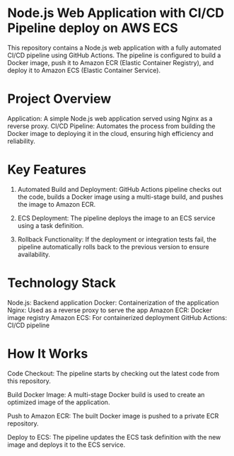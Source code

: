 # Node.js Web Application with CI/CD Pipeline deploy on AWS ECS
This repository contains a Node.js web application with a fully automated CI/CD pipeline using GitHub Actions. The pipeline is configured to build a Docker image, push it to Amazon ECR (Elastic Container Registry), and deploy it to Amazon ECS (Elastic Container Service).

# Project Overview
Application: A simple Node.js web application served using Nginx as a reverse proxy.
CI/CD Pipeline: Automates the process from building the Docker image to deploying it in the cloud, ensuring high efficiency and reliability.

# Key Features
1) Automated Build and Deployment:
GitHub Actions pipeline checks out the code, builds a Docker image using a multi-stage build, and pushes the image to Amazon ECR.

3) ECS Deployment:
The pipeline deploys the image to an ECS service using a task definition.

4) Rollback Functionality:
If the deployment or integration tests fail, the pipeline automatically rolls back to the previous version to ensure availability.

# Technology Stack
Node.js: Backend application
Docker: Containerization of the application
Nginx: Used as a reverse proxy to serve the app
Amazon ECR: Docker image registry
Amazon ECS: For containerized deployment
GitHub Actions: CI/CD pipeline

# How It Works
Code Checkout: The pipeline starts by checking out the latest code from this repository.

Build Docker Image: A multi-stage Docker build is used to create an optimized image of the application.

Push to Amazon ECR: The built Docker image is pushed to a private ECR repository.

Deploy to ECS: The pipeline updates the ECS task definition with the new image and deploys it to the ECS service.
